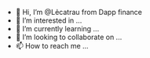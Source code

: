 - 👋 Hi, I’m @Lẻcatrau from Dapp finance
- 👀 I’m interested in ...
- 🌱 I’m currently learning ...
- 💞️ I’m looking to collaborate on ...
- 📫 How to reach me ...

<!---
Lercatrau/Lercatrau is a ✨ special ✨ repository because its `README.md` (this file) appears on your GitHub profile.
You can click the Preview link to take a look at your changes.
--->
